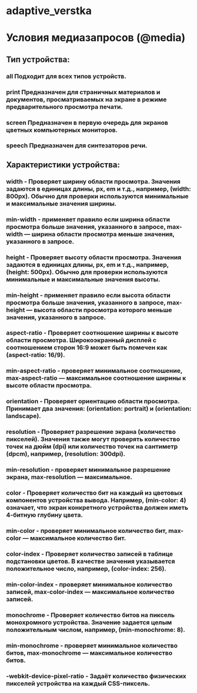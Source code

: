 ﻿# adaptive_verstka
# Условия медиазапросов (@media)

## Тип устройства:
### all 	Подходит для всех типов устройств.
### print 	Предназначен для страничных материалов и документов, просматриваемых на экране в режиме предварительного просмотра печати.
### screen 	Предназначен в первую очередь для экранов цветных компьютерных мониторов.
### speech 	Предназначен для синтезаторов речи.

## Характеристики устройства:
### width 	 - Проверяет ширину области просмотра. Значения задаются в единицах длины, px, em и т.д., например, (width: 800px). Обычно для проверки используются минимальные и максимальные значения ширины.
### min-width - применяет правило если ширина области просмотра больше значения, указанного в запросе, max-width — ширина области просмотра меньше значения, указанного в запросе.
### height 	 - Проверяет высоту области просмотра. Значения задаются в единицах длины, px, em и т.д., например, (height: 500px). Обычно для проверки используются минимальные и максимальные значения высоты.
### min-height - применяет правило если высота области просмотра больше значения, указанного в запросе, max-height — высота области просмотра которого меньше значения, указанного в запросе.
### aspect-ratio 	- Проверяет соотношение ширины к высоте области просмотра. Широкоэкранный дисплей с соотношением сторон 16:9 может быть помечен как (aspect-ratio: 16/9).
### min-aspect-ratio - проверяет минимальное соотношение, max-aspect-ratio — максимальное соотношение ширины к высоте области просмотра.
### orientation 	- Проверяет ориентацию области просмотра. Принимает два значения: (orientation: portrait) и (orientation: landscape).
### resolution 	- Проверяет разрешение экрана (количество пикселей). Значения также могут проверять количество точек на дюйм (dpi) или количество точек на сантиметр (dpcm), например, (resolution: 300dpi).
### min-resolution - проверяет минимальное разрешение экрана, max-resolution — максимальное.
### color 	- Проверяет количество бит на каждый из цветовых компонентов устройства вывода. Например, (min-color: 4) означает, что экран конкретного устройства должен иметь 4-битную глубину цвета.
### min-color - проверяет минимальное количество бит, max-color — максимальное количество бит.
### color-index 	- Проверяет количество записей в таблице подстановки цветов. В качестве значения указывается положительное число, например, (color-index: 256).
### min-color-index - проверяет минимальное количество записей, max-color-index — максимальное количество записей.
### monochrome 	- Проверяет количество битов на пиксель монохромного устройства. Значение задается целым положительным числом, например, (min-monochrome: 8).
### min-monochrome - проверяет минимальное количество битов, max-monochrome — максимальное количество битов.
### -webkit-device-pixel-ratio 	- Задаёт количество физических пикселей устройства на каждый CSS-пиксель.

